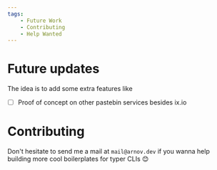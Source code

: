 ```yaml
---
tags:
    - Future Work
    - Contributing
    - Help Wanted
---
```


# Future updates

The idea is to add some extra features like

- [ ] Proof of concept on other pastebin services besides ix.io

# Contributing

Don't hesitate to send me a mail at `mail@arnov.dev` if you wanna help building more cool boilerplates for typer CLIs 😊